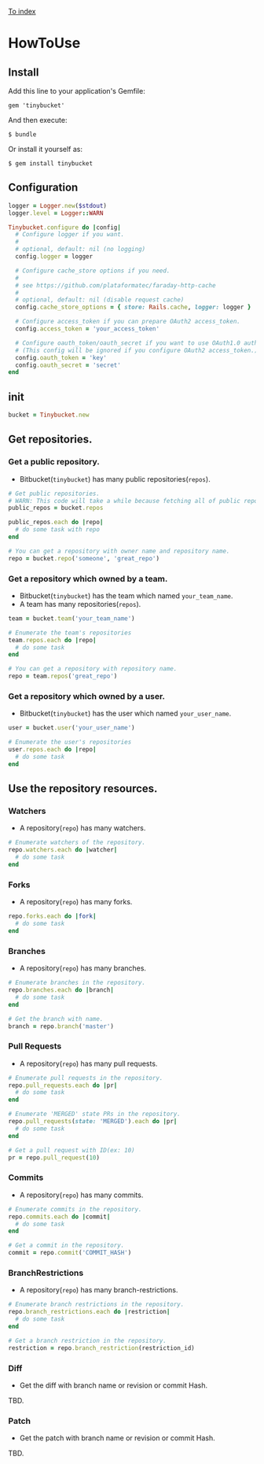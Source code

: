 [To index](./index.md)

# HowToUse

## Install

Add this line to your application's Gemfile:

    gem 'tinybucket'

And then execute:

    $ bundle

Or install it yourself as:

    $ gem install tinybucket

## Configuration

```ruby
logger = Logger.new($stdout)
logger.level = Logger::WARN

Tinybucket.configure do |config|
  # Configure logger if you want.
  #
  # optional, default: nil (no logging)
  config.logger = logger

  # Configure cache_store options if you need.
  #
  # see https://github.com/plataformatec/faraday-http-cache
  #
  # optional, default: nil (disable request cache)
  config.cache_store_options = { store: Rails.cache, logger: logger }

  # Configure access_token if you can prepare OAuth2 access_token.
  config.access_token = 'your_access_token'

  # Configure oauth_token/oauth_secret if you want to use OAuth1.0 authentication.
  # (This config will be ignored if you configure OAuth2 access_token.)
  config.oauth_token = 'key'
  config.oauth_secret = 'secret'
end
```

## init

```ruby
bucket = Tinybucket.new
```

## Get repositories.

### Get a public repository.

- Bitbucket(`tinybucket`) has many public repositories(`repos`).

```ruby
# Get public repositories.
# WARN: This code will take a while because fetching all of public repositories.
public_repos = bucket.repos

public_repos.each do |repo|
  # do some task with repo
end

# You can get a repository with owner name and repository name.
repo = bucket.repo('someone', 'great_repo')
```

### Get a repository which owned by a team.

- Bitbucket(`tinybucket`) has the team which named `your_team_name`.
- A team has many repositories(`repos`).

```ruby
team = bucket.team('your_team_name')

# Enumerate the team's repositories
team.repos.each do |repo|
  # do some task
end

# You can get a repository with repository name.
repo = team.repos('great_repo')
```

### Get a repository which owned by a user.

- Bitbucket(`tinybucket`) has the user which named `your_user_name`.

```ruby
user = bucket.user('your_user_name')

# Enumerate the user's repositories
user.repos.each do |repo|
  # do some task
end
```
## Use the repository resources.

### Watchers

- A repository(`repo`) has many watchers.

```ruby
# Enumerate watchers of the repository.
repo.watchers.each do |watcher|
  # do some task
end
```

### Forks

- A repository(`repo`) has many forks.

```ruby
repo.forks.each do |fork|
  # do some task
end
```

### Branches

- A repository(`repo`) has many branches.

```ruby
# Enumerate branches in the repository.
repo.branches.each do |branch|
  # do some task
end

# Get the branch with name.
branch = repo.branch('master')
```

### Pull Requests

- A repository(`repo`) has many pull requests.

```ruby
# Enumerate pull requests in the repository.
repo.pull_requests.each do |pr|
  # do some task
end

# Enumerate 'MERGED' state PRs in the repository.
repo.pull_requests(state: 'MERGED').each do |pr|
  # do some task
end

# Get a pull request with ID(ex: 10)
pr = repo.pull_request(10)
```

### Commits

- A repository(`repo`) has many commits.

```ruby
# Enumerate commits in the repository.
repo.commits.each do |commit|
  # do some task
end

# Get a commit in the repository.
commit = repo.commit('COMMIT_HASH')
```

### BranchRestrictions

- A repository(`repo`) has many branch-restrictions.

```ruby
# Enumerate branch restrictions in the repository.
repo.branch_restrictions.each do |restriction|
  # do some task
end

# Get a branch restriction in the repository.
restriction = repo.branch_restriction(restriction_id)
```

### Diff

- Get the diff with branch name or revision or commit Hash.

TBD.

### Patch

- Get the patch with branch name or revision or commit Hash.

TBD.
